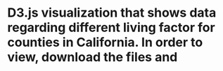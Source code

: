 # D3.js visualization that shows data regarding different living factor for counties in California. In order to view, download the files and  
